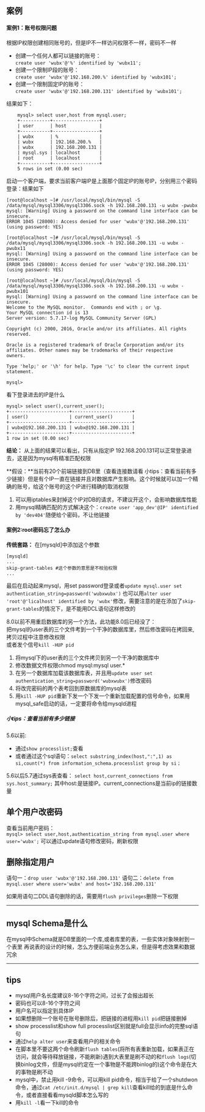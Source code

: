 

## 案例 ##

#### 案例1：账号权限问题 ####
根据IP权限创建相同账号的，但是IP不一样访问权限不一样，密码不一样  
+ 创建一个任何人都可以链接的账号：  
`create user 'wubx'@'%' identified by 'wubx11';`
+ 创建一个限制IP段的账号：  
`create user 'wubx'@'192.168.200.%' identified by 'wubx101';`
+ 创建一个限制固定IP的账号：  
`create user 'wubx'@'192.168.200.131' identified by 'wubx101';`  

结果如下：
```
	mysql> select user,host from mysql.user;
	+-----------+-----------------+
	| user      | host            |
	+-----------+-----------------+
	| wubx      | %               |
	| wubx      | 192.168.200.%   |
	| wubx      | 192.168.200.131 |
	| mysql.sys | localhost       |
	| root      | localhost       |
	+-----------+-----------------+
	5 rows in set (0.00 sec)
```
启动一个客户端，要求当前客户端IP是上面那个固定IP的账号IP，分别用三个密码登录：结果如下
```
[root@localhost ~]# /usr/local/mysql/bin/mysql -S /data/mysql/mysql3306/mysql3306.sock -h 192.168.200.131 -u wubx -pwubx
mysql: [Warning] Using a password on the command line interface can be insecure.
ERROR 1045 (28000): Access denied for user 'wubx'@'192.168.200.131' (using password: YES)

[root@localhost ~]# /usr/local/mysql/bin/mysql -S /data/mysql/mysql3306/mysql3306.sock -h 192.168.200.131 -u wubx -pwubx11
mysql: [Warning] Using a password on the command line interface can be insecure.
ERROR 1045 (28000): Access denied for user 'wubx'@'192.168.200.131' (using password: YES)

[root@localhost ~]# /usr/local/mysql/bin/mysql -S /data/mysql/mysql3306/mysql3306.sock -h 192.168.200.131 -u wubx -pwubx101
mysql: [Warning] Using a password on the command line interface can be insecure.
Welcome to the MySQL monitor.  Commands end with ; or \g.
Your MySQL connection id is 13
Server version: 5.7.17-log MySQL Community Server (GPL)

Copyright (c) 2000, 2016, Oracle and/or its affiliates. All rights reserved.

Oracle is a registered trademark of Oracle Corporation and/or its
affiliates. Other names may be trademarks of their respective
owners.

Type 'help;' or '\h' for help. Type '\c' to clear the current input statement.

mysql> 
```
看下登录进去的IP是什么
```
mysql> select user(),current_user();
+----------------------+----------------------+
| user()               | current_user()       |
+----------------------+----------------------+
| wubx@192.168.200.131 | wubx@192.168.200.131 |
+----------------------+----------------------+
1 row in set (0.00 sec)
```

**结论：** 从上面的结果可以看出，只有从指定IP 192.168.200.131可以正常登录进去，这是因为mysql有精准匹配权限

**假设：**当前有20个前端链接到DB里（查看连接数请看 小tips：查看当前有多少链接）但是有个IP一直在链接并且对数据库产生影响。这个时候就可以加一个精确的账号，给这个账号的这个IP进行精确的取消权限
1. 可以用iptables来封掉这个IP对DB的请求，不建议开这个，会影响数据库性能
2. 用mysql精确匹配的方式解决这个：`create user 'app_dev'@IP' identified by 'dev404'`随便给个密码，不让他链接  

#### 案例2:root密码忘了怎么办 ####
**传统套路：**
在[mysqld]中添加这个参数
```
[mysqld]
...
skip-grant-tables #这个参数的意思是不校验权限
...
```
最后在启动起来mysql，用set password登录或者`update mysql.user set authentication_string=password('wubxwubx')`
也可以用`alter user 'root'@'licalhost' identified by 'wubx'`修改，需要注意的是在添加了`skip-grant-tables`的情况下，是不能用DCL语句这样修改的

8.0以前不用重启数据库的另一个方法，此功能8.0后已经没了：  
把mysql的user表的三个文件考到一个干净的数据库里，然后修改密码在拷回来,拷贝过程中注意修改权限  
或者发个信号`kill -HUP pid`
1. 将mysql下的user表的三个文件拷贝到另一个干净的数据库中
2. 修改数据文件权限chmod mysql:mysql user.*
3. 在另一个数据库加载该数据库表，并且用`update user set authentication_string=password('wubxwubx')`修改密码
4. 将改完密码的两个表考回到原数据库的mysql表
5. 用`kill -HUP pid`重新下发一个下发一个重新加载配置的信号命令，如果用mysql_safe启动的话，一定要将命令给mysqld进程


##### 小tips：查看当前有多少链接 #####  
5.6以前:  
- 通过`show processlist;`查看
- 或者通过这个sql语句：`select substring_index(host,":",1) as si,count(*) from information_schema.processlist group by si；`  

5.6以后5.7通过sys表查看：
`select host,current_connections from sys.host_summary;`
其中host:是链接IP。current_connections是当前ip的链接数量

## 单个用户改密码 ##
查看当前用户密码：  
`mysql> select user,host,authentication_string from mysql.user where user='wubx';`
可以通过update语句修改密码，刷新权限 

## 删除指定用户 ##
语句一：`drop user 'wubx'@'192.168.200.131'` 
语句二：`delete from mysql.user where user='wubx' and host='192.168.200.131'`  

如果用语句二DDL语句删除的话，需要用`flush privileges`删除一下权限


---

## mysql Schema是什么 ##
在mysql中Schema就是DB里面的一个库,或者库里的表，一些实体对象映射到一个表里
再说表的设计的时候，怎么方便前端业务怎么来，但是得考虑效果和数据冗余

---

## tips ##
+ mysql用户名长度建议8-16个字符之间，过长了会报出超长
+ 密码也可以8-16个字符之间
+ 用户名可以指定到具体IP
+ 如果想删除一个账号在账号删除后，把链接的进程用`kill pid`把链接删掉  
+ show processlist和show full processlist区别就是full会显示info的完整sql语句
+ 通过`help alter user`来查看用户的相关命令
+ 在脚本里不要这两个命令刷新`flush tables`(将所有表重新加载，如果表正在访问，就会等待释放链接，不能刷新)遇到大表里是刷不动的和`flush logs`(切换binlog文件，但是mysql约定在一个事物是不能跨binlog的)这个命令是在大的事物是刷不动
+ mysql中，禁止用kill -9命令，可以用kill pid命令，相当于给了一个shutdwon命令，通过`cat /etc/init.d/mysql | grep kill`查看kill给的到底是什么命令，或者直接看看mysqld脚本怎么写的
+ 用`kill -l`看一下kill的命令